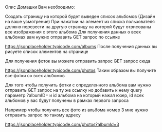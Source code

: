 Опис Домашки
Вам необходимо:

Создать страницу на которой будет выведен список альбомов (Дизайн на ваше усмотрение)
При нажатии на элемент из списка пользователя должно перевести на другую страницу на которой будут отрисованы все изображения с этого альбома
Для получения данных о всех альбомах вам нужно отправить GET запрос по ссылке

https://jsonplaceholder.typicode.com/albums
После получения данных вы рисуете список элементов на странице

Для получения фоток вы можете отправить запрос GET запрос сюда

https://jsonplaceholder.typicode.com/photos
Таким образом вы получите все фотки со всех альбомов

Для того чтобы получить фотки с определенного альбома вам нужно отправить GET запрос на ту же ссылку но добавить к нему query параметр ?albumID= и id альбома на который нажал юзер, id всех альбомов у вас будут получены в рамках первого запроса

Например чтобы получить все фото из альбома номер 3 мне нужно отправить запрос по такому адресу

https://jsonplaceholder.typicode.com/photos?albumId=3
